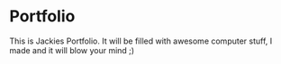 # Portfolio

This is Jackies Portfolio. It will be filled with awesome computer stuff, I made and it will blow your mind ;)
